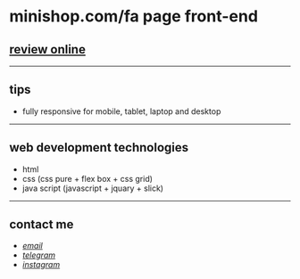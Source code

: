 

# minishop.com/fa page front-end
## [review online](https://mohammad-zeynali.github.io/mini-shop/)

---
## tips

* fully responsive for mobile, tablet, laptop and desktop
---
## web development technologies
* html 
* css (css pure + flex box + css grid)
* java script (javascript + jquary + slick)
---
## contact me
* *[email](mhmdzynaly977@gmail.com)*
* *[telegram](https://t.me/zeynali2003/)*
* *[instagram](https://instagram.com/zeynali2003/)*
